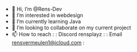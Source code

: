 - 👋 Hi, I’m @Rens-Dev
- 👀 I’m interested in webdesign
- 🌱 I’m currently learning Java
- 💞️ I’m looking to collaborate on my current project
- 📫 How to reach : : Discord rensplayz : : Email rensvermeulen1@icloud.com :

<!---
Rens-Dev/Rens-Dev is a ✨ special ✨ repository because its `README.md` (this file) appears on your GitHub profile.
You can click the Preview link to take a look at your changes.
--->

